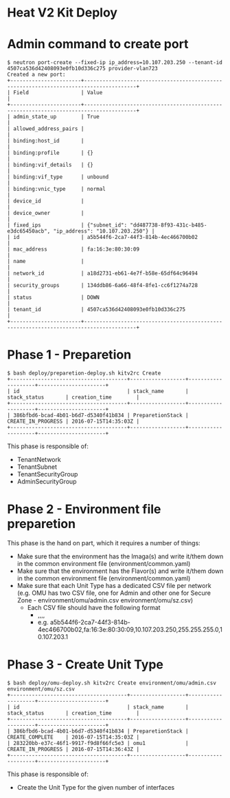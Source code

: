 # Heat V2 Kit Deploy

# Admin command to create port
```
$ neutron port-create --fixed-ip ip_address=10.107.203.250 --tenant-id 4507ca536d42408093e0fb10d336c275 provider-vlan723
Created a new port:
+-----------------------+---------------------------------------------------------------------------------------+
| Field                 | Value                                                                                 |
+-----------------------+---------------------------------------------------------------------------------------+
| admin_state_up        | True                                                                                  |
| allowed_address_pairs |                                                                                       |
| binding:host_id       |                                                                                       |
| binding:profile       | {}                                                                                    |
| binding:vif_details   | {}                                                                                    |
| binding:vif_type      | unbound                                                                               |
| binding:vnic_type     | normal                                                                                |
| device_id             |                                                                                       |
| device_owner          |                                                                                       |
| fixed_ips             | {"subnet_id": "dd487738-8f93-431c-b485-e3dc65450acb", "ip_address": "10.107.203.250"} |
| id                    | a5b544f6-2ca7-44f3-814b-4ec466700b02                                                  |
| mac_address           | fa:16:3e:80:30:09                                                                     |
| name                  |                                                                                       |
| network_id            | a18d2731-eb61-4e7f-b58e-65df64c96494                                                  |
| security_groups       | 134ddb86-6a66-48f4-8fe1-cc6f1274a728                                                  |
| status                | DOWN                                                                                  |
| tenant_id             | 4507ca536d42408093e0fb10d336c275                                                      |
+-----------------------+---------------------------------------------------------------------------------------+
```

# Phase 1 - Preparetion
```
$ bash deploy/preparetion-deploy.sh kitv2rc Create
+--------------------------------------+------------------+--------------------+----------------------+
| id                                   | stack_name       | stack_status       | creation_time        |
+--------------------------------------+------------------+--------------------+----------------------+
| 386bfbd6-bcad-4b01-b6d7-d5340f41b834 | PreparetionStack | CREATE_IN_PROGRESS | 2016-07-15T14:35:03Z |
+--------------------------------------+------------------+--------------------+----------------------+
```
This phase is responsible of:
- TenantNetwork
- TenantSubnet
- TenantSecurityGroup
- AdminSecurityGroup

# Phase 2 - Environment file preparetion
This phase is the hand on part, which it requires a number of things:
- Make sure that the environment has the Imaga(s) and write it/them down in the common environment file (environment/common.yaml)
- Make sure that the environment has the Flavor(s) and write it/them down in the common environment file (environment/common.yaml)
- Make sure that each Unit Type has a dedicated CSV file per network (e.g. OMU has two CSV file, one for Admin and other one for Secure Zone - environment/omu/admin.csv environment/omu/sz.csv)
  - Each CSV file should have the following format
    - <Neutron Port ID>,<vNIC MAC Address>,<vNIC IP Address>,<vNIC Netmask Address>,<vNIC Gateway Address>
    - e.g. a5b544f6-2ca7-44f3-814b-4ec466700b02,fa:16:3e:80:30:09,10.107.203.250,255.255.255.0,10.107.203.1

# Phase 3 - Create Unit Type
```
$ bash deploy/omu-deploy.sh kitv2rc Create environment/omu/admin.csv environment/omu/sz.csv
+--------------------------------------+------------------+--------------------+----------------------+
| id                                   | stack_name       | stack_status       | creation_time        |
+--------------------------------------+------------------+--------------------+----------------------+
| 386bfbd6-bcad-4b01-b6d7-d5340f41b834 | PreparetionStack | CREATE_COMPLETE    | 2016-07-15T14:35:03Z |
| 283220bb-e37c-46f1-9917-f9d8f66fc5e3 | omu1             | CREATE_IN_PROGRESS | 2016-07-15T14:36:43Z |
+--------------------------------------+------------------+--------------------+----------------------+
```
This phase is responsible of:
- Create the Unit Type for the given number of interfaces
